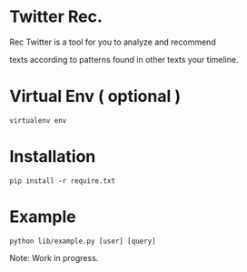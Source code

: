 Twitter Rec.
============

Rec Twitter is a tool for you to analyze and recommend 

texts according to patterns found in other texts your timeline.

Virtual Env ( optional )
=======================

    virtualenv env

Installation
============

    pip install -r require.txt

Example
=======
    
    python lib/example.py [user] [query]

Note: Work in progress.
